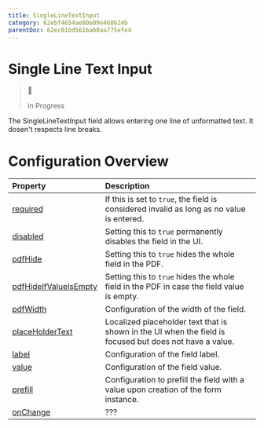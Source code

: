 ```yaml
---
title: SingleLineTextInput
category: 62ebf4654ae80e09e468624b
parentDoc: 62ec01bd561bab0aa775efe4
---
```


# Single Line Text Input
>🚧 
>
> in Progress

The SingleLineTextInput field allows entering one line of unformatted text. It dosen't respects line breaks.

# Configuration Overview

| Property                                              | Description                      |
| :---------------------------------------------------- | :--------------------------------|
| [required](./24-general-properties.md/#required)                | If this is set to `true`, the field is considered invalid as long as no value is entered. |
| [disabled](./24-general-properties.md/#disabled)                | Setting this to `true` permanently disables the field in the UI. |
| [pdfHide](./24-general-properties.md)                 | Setting this to `true` hides the whole field in the PDF. |
| [pdfHideIfValueIsEmpty](./24-general-properties.md)   | Setting this to `true` hides the whole field in the PDF in case the field value is empty. |
| [pdfWidth](./24-general-properties.md)                | Configuration of the width of the field. |
| [placeHolderText](./24-general-properties.md)         | Localized placeholder text that is shown in the UI when the field is focused but does not have a value. |
| [label](#label)                                       | Configuration of the field label. |
| [value](#value)                                       | Configuration of the field value. |
| [prefill](./24-general-properties.md)                 | Configuration to prefill the field with a value upon creation of the form instance. |
| [onChange](./24-general-properties.md/#onchange)                | ??? |

``` typescript (complete)